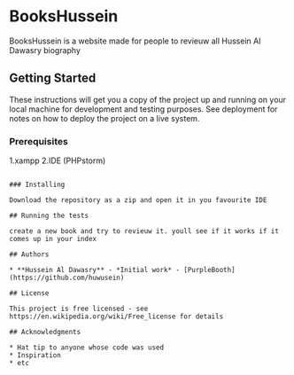 # BooksHussein

BooksHussein is a website made for people to revieuw all Hussein Al Dawasry biography

## Getting Started

These instructions will get you a copy of the project up and running on your local machine for development and testing purposes. See deployment for notes on how to deploy the project on a live system.

### Prerequisites

1.xampp
2.IDE (PHPstorm)
```

### Installing

Download the repository as a zip and open it in you favourite IDE

## Running the tests

create a new book and try to revieuw it. youll see if it works if it comes up in your index

## Authors

* **Hussein Al Dawasry** - *Initial work* - [PurpleBooth](https://github.com/huwusein)

## License

This project is free licensed - see https://en.wikipedia.org/wiki/Free_license for details

## Acknowledgments

* Hat tip to anyone whose code was used
* Inspiration
* etc
